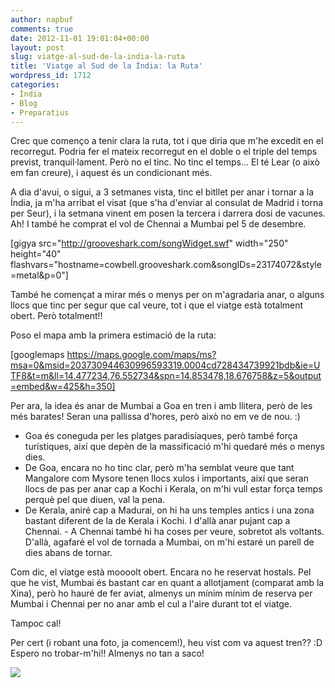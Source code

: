```yaml
---
author: napbuf
comments: true
date: 2012-11-01 19:01:04+00:00
layout: post
slug: viatge-al-sud-de-la-india-la-ruta
title: 'Viatge al Sud de la Índia: la Ruta'
wordpress_id: 1712
categories:
- Índia
- Blog
- Preparatius
---
```


Crec que començo a tenir clara la ruta, tot i que diria que m'he excedit en el recorregut. Podria fer el mateix recorregut en el doble o el triple del temps previst, tranquil·lament. Però no el tinc. No tinc el temps... El té Lear (o això em fan creure), i aquest és un condicionant més.

A dia d'avui, o sigui, a 3 setmanes vista, tinc el bitllet per anar i tornar a la Índia, ja m'ha arribat el visat (que s'ha d'enviar al consulat de Madrid i torna per Seur), i la setmana vinent em posen la tercera i darrera dosi de vacunes. Ah! I també he comprat el vol de Chennai a Mumbai pel 5 de desembre.

[gigya src="http://grooveshark.com/songWidget.swf" width="250" height="40" flashvars="hostname=cowbell.grooveshark.com&songIDs=23174072&style=metal&p=0"]

També he començat a mirar més o menys per on m'agradaria anar, o alguns llocs que tinc per segur que cal veure, tot i que el viatge està totalment obert. Però totalment!!

Poso el mapa amb la primera estimació de la ruta:

[googlemaps https://maps.google.com/maps/ms?msa=0&msid=203730944630996593319.0004cd728434739921bdb&ie=UTF8&t=m&ll=14.477234,76.552734&spn=14.853478,18.676758&z=5&output=embed&w=425&h=350]

Per ara, la idea és anar de Mumbai a Goa en tren i amb llitera, però de les més barates! Seran una pallissa d'hores, però això no em ve de nou. :)
- Goa és coneguda per les platges paradisíaques, però també força turístiques, així que depèn de la massificació m'hi quedaré més o menys dies.
- De Goa, encara no ho tinc clar, però m'ha semblat veure que tant Mangalore com Mysore tenen llocs xulos i importants, així que seran llocs de pas per anar cap a Kochi i Kerala, on m'hi vull estar força temps perquè pel que diuen, val la pena.
- De Kerala, aniré cap a Madurai, on hi ha uns temples antics i una zona bastant diferent de la de Kerala i Kochi. I d'allà anar pujant cap a Chennai.
- A Chennai també hi ha coses per veure, sobretot als voltants. D'allà, agafaré el vol de tornada a Mumbai, on m'hi estaré un parell de dies abans de tornar.

Com dic, el viatge està moooolt obert. Encara no he reservat hostals. Pel que he vist, Mumbai és bastant car en quant a allotjament (comparat amb la Xina), però ho hauré de fer aviat, almenys un mínim mínim de reserva per Mumbai i Chennai per no anar amb el cul a l'aire durant tot el viatge.

Tampoc cal!

Per cert (i robant una foto, ja comencem!), heu vist com va aquest tren?? :D Espero no trobar-m'hi!! Almenys no tan a saco!

[![](http://napbuf.files.wordpress.com/2012/11/train-croud.jpg)](http://napbuf.wordpress.com/2012/11/01/viatge-al-sud-de-la-india-la-ruta/train-croud/#main)
